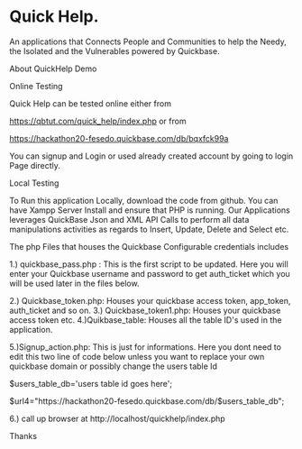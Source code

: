   # Quick Help.
  An applications that Connects People and Communities to help the Needy, the Isolated and the Vulnerables powered by Quickbase.
  
  
About QuickHelp Demo


Online Testing

Quick Help can be tested online either from 

https://qbtut.com/quick_help/index.php   or  from

https://hackathon20-fesedo.quickbase.com/db/bqxfck99a

You can signup and Login or used already created account by going to login Page directly.



Local Testing


To Run this application Locally, download the code from github.  You can have Xampp Server Install and ensure that PHP is running.
Our Applications leverages QuickBase Json and XML API Calls to perform all data manipulations activities
as regards to Insert, Update, Delete and Select etc.

The php Files that houses the Quickbase Configurable credentials includes 

1.) quickbase_pass.php : This is the first script to be updated. Here you will enter your Quickbase username and password to get
auth_ticket which you will be used later in the files below.

2.) Quickbase_token.php: Houses your quickbase access token, app_token, auth_ticket and so on.
3.) Quickbase_token1.php: Houses your quickbase access token etc.
4.)Quikbase_table: Houses all the table ID's used in the application.


5.)Signup_action.php: This is just for informations. Here you dont need to edit this two line of code below unless you want to replace
 your own quickbase domain or possibly change the users table Id

$users_table_db='users table id goes here';

$url4="https://hackathon20-fesedo.quickbase.com/db/$users_table_db";

6.) call up browser at http://localhost/quickhelp/index.php

Thanks

